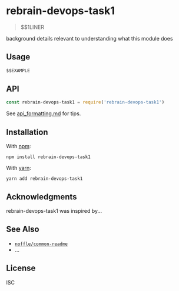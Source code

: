 
# rebrain-devops-task1

> $$1LINER

background details relevant to understanding what this module does

## Usage

```javascript
$$EXAMPLE
```

## API

```js
const rebrain-devops-task1 = require('rebrain-devops-task1')
```

See [api_formatting.md](api_formatting.md) for tips.

## Installation

With [npm](https://npmjs.org/):

```shell
npm install rebrain-devops-task1
```

With [yarn](https://yarnpkg.com/en/):

```shell
yarn add rebrain-devops-task1
```

## Acknowledgments

rebrain-devops-task1 was inspired by...

## See Also

- [`noffle/common-readme`](https://github.com/noffle/common-readme)
- ...

## License

ISC
